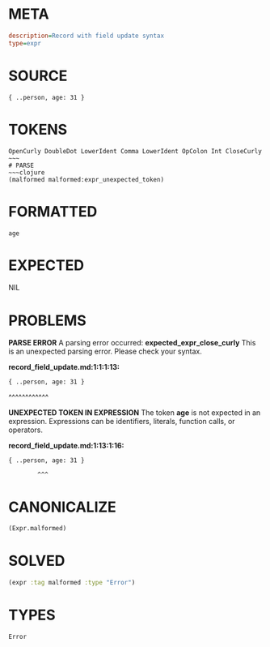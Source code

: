 # META
~~~ini
description=Record with field update syntax
type=expr
~~~
# SOURCE
~~~roc
{ ..person, age: 31 }
~~~
# TOKENS
~~~text
OpenCurly DoubleDot LowerIdent Comma LowerIdent OpColon Int CloseCurly ~~~
# PARSE
~~~clojure
(malformed malformed:expr_unexpected_token)
~~~
# FORMATTED
~~~roc
age
~~~
# EXPECTED
NIL
# PROBLEMS
**PARSE ERROR**
A parsing error occurred: **expected_expr_close_curly**
This is an unexpected parsing error. Please check your syntax.

**record_field_update.md:1:1:1:13:**
```roc
{ ..person, age: 31 }
```
^^^^^^^^^^^^


**UNEXPECTED TOKEN IN EXPRESSION**
The token **age** is not expected in an expression.
Expressions can be identifiers, literals, function calls, or operators.

**record_field_update.md:1:13:1:16:**
```roc
{ ..person, age: 31 }
```
            ^^^


# CANONICALIZE
~~~clojure
(Expr.malformed)
~~~
# SOLVED
~~~clojure
(expr :tag malformed :type "Error")
~~~
# TYPES
~~~roc
Error
~~~
